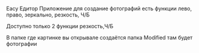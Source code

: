 Еасу Едитор
Приложение для создание фотографий есть функции лево, право, зеркально, резкость, Ч/Б

Доступно только 2 функции резкость,Ч/Б

В папке где картинке вы открывале создаётся папка Modified там будет фотографии
 
